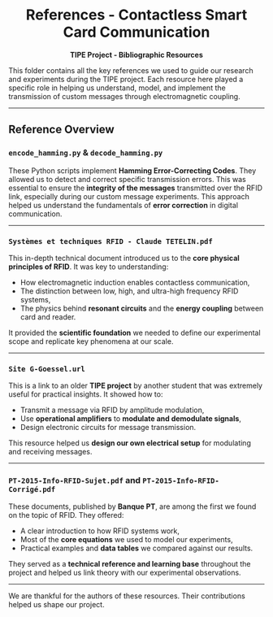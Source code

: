 <h1 align="center"> References - Contactless Smart Card Communication</h1>

<p align="center">
  <strong>TIPE Project - Bibliographic Resources</strong>  
</p>

This folder contains all the key references we used to guide our research and experiments during the TIPE project. Each resource here played a specific role in helping us understand, model, and implement the transmission of custom messages through electromagnetic coupling.

---

##  Reference Overview

### `encode_hamming.py` & `decode_hamming.py`

These Python scripts implement **Hamming Error-Correcting Codes**. They allowed us to detect and correct specific transmission errors. This was essential to ensure the **integrity of the messages** transmitted over the RFID link, especially during our custom message experiments. This approach helped us understand the fundamentals of **error correction** in digital communication.

---

### `Systèmes et techniques RFID - Claude TETELIN.pdf`

This in-depth technical document introduced us to the **core physical principles of RFID**. It was key to understanding:
- How electromagnetic induction enables contactless communication,
- The distinction between low, high, and ultra-high frequency RFID systems,
- The physics behind **resonant circuits** and the **energy coupling** between card and reader.

It provided the **scientific foundation** we needed to define our experimental scope and replicate key phenomena at our scale.

---

### `Site G-Goessel.url`

This is a link to an older **TIPE project** by another student that was extremely useful for practical insights. It showed how to:
- Transmit a message via RFID by amplitude modulation,
- Use **operational amplifiers** to **modulate and demodulate signals**,
- Design electronic circuits for message transmission.

This resource helped us **design our own electrical setup** for modulating and receiving messages.

---

### `PT-2015-Info-RFID-Sujet.pdf` and `PT-2015-Info-RFID-Corrigé.pdf`

These documents, published by **Banque PT**, are among the first we found on the topic of RFID. They offered:
- A clear introduction to how RFID systems work,
- Most of the **core equations** we used to model our experiments,
- Practical examples and **data tables** we compared against our results.

They served as a **technical reference and learning base** throughout the project and helped us link theory with our experimental observations.

---

We are thankful for the authors of these resources. Their contributions helped us shape our project.

